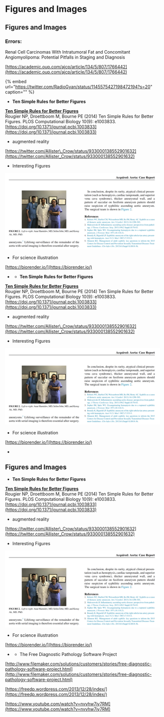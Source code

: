 # Figures and Images

## Figures and Images

### Errors:

Renal Cell Carcinomas With Intratumoral Fat and Concomitant Angiomyolipoma: Potential Pitfalls in Staging and Diagnosis

[https://academic.oup.com/ajcp/article/134/5/807/1766442](https://academic.oup.com/ajcp/article/134/5/807/1766442)

{% embed url="https://twitter.com/RadioGyan/status/1145575427198472194?s=20" caption="" %}

* **Ten Simple Rules for Better Figures**

[**Ten Simple Rules for Better Figures**](http://journals.plos.org/ploscompbiol/article?id=10.1371/journal.pcbi.1003833)  
Rougier NP, Droettboom M, Bourne PE \(2014\) Ten Simple Rules for Better Figures. PLOS Computational Biology 10\(9\): e1003833. [https://doi.org/10.1371/journal.pcbi.1003833](https://doi.org/10.1371/journal.pcbi.1003833)

* augmented reality

[https://twitter.com/Allister\_Crow/status/933000138552901632](https://twitter.com/Allister_Crow/status/933000138552901632)

* Interesting Figures

![](../.gitbook/assets/ekran-resmi-2018-01-14-21.46.34%20%282%29%20%282%29%20%281%29.png)

* For science illustration

[https://biorender.io/](https://biorender.io/)

* * **Ten Simple Rules for Better Figures**

[**Ten Simple Rules for Better Figures**](http://journals.plos.org/ploscompbiol/article?id=10.1371/journal.pcbi.1003833)  
Rougier NP, Droettboom M, Bourne PE \(2014\) Ten Simple Rules for Better Figures. PLOS Computational Biology 10\(9\): e1003833. [https://doi.org/10.1371/journal.pcbi.1003833](https://doi.org/10.1371/journal.pcbi.1003833)

* augmented reality

[https://twitter.com/Allister\_Crow/status/933000138552901632](https://twitter.com/Allister_Crow/status/933000138552901632)

* Interesting Figures

![](../.gitbook/assets/ekran-resmi-2018-01-14-21.46.34%20%282%29%20%282%29.png)

* For science illustration

[https://biorender.io/](https://biorender.io/)

* 
## Figures and Images

* **Ten Simple Rules for Better Figures**

[**Ten Simple Rules for Better Figures**](http://journals.plos.org/ploscompbiol/article?id=10.1371/journal.pcbi.1003833)  
Rougier NP, Droettboom M, Bourne PE \(2014\) Ten Simple Rules for Better Figures. PLOS Computational Biology 10\(9\): e1003833. [https://doi.org/10.1371/journal.pcbi.1003833](https://doi.org/10.1371/journal.pcbi.1003833)

* augmented reality

[https://twitter.com/Allister\_Crow/status/933000138552901632](https://twitter.com/Allister_Crow/status/933000138552901632)

* Interesting Figures

![](../.gitbook/assets/ekran-resmi-2018-01-14-21.46.34%20%282%29%20%282%29%20%282%29.png)

* For science illustration

[https://biorender.io/](https://biorender.io/)

* * The Free Diagnostic Pathology Software Project

[http://www.filemaker.com/solutions/customers/stories/free-diagnostic-pathology-software-project.html](http://www.filemaker.com/solutions/customers/stories/free-diagnostic-pathology-software-project.html)

[https://freedp.wordpress.com/2013/12/28/index/](https://freedp.wordpress.com/2013/12/28/index/)

[https://www.youtube.com/watch?v=nvvhw7iy7RM](https://www.youtube.com/watch?v=nvvhw7iy7RM)

